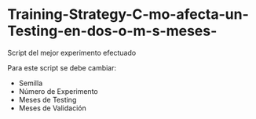 # Training-Strategy-C-mo-afecta-un-Testing-en-dos-o-m-s-meses-

Script del mejor experimento efectuado

Para este script se debe cambiar: 
* Semilla
* Número de Experimento
* Meses de Testing
* Meses de Validación
